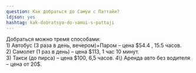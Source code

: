 ```yaml
---
question: Как добраться до Самуи с Паттайи?
ldjson: yes
hashtag: kak-dobratsya-do-samui-s-pattaji
---
```


Добраться можно тремя способами:  
1\) Автобус (3 раза в день, вечером)+Паром – цена $54.4 , 15.5 часов.   
2\) Самолет (1 раз в день) – цена $113, 1 час 10 минут.   
3\) Такси (до пирса) – цена $100, 6,5 часов.  
4\) Аренда авто без водителя – цена от 20$.